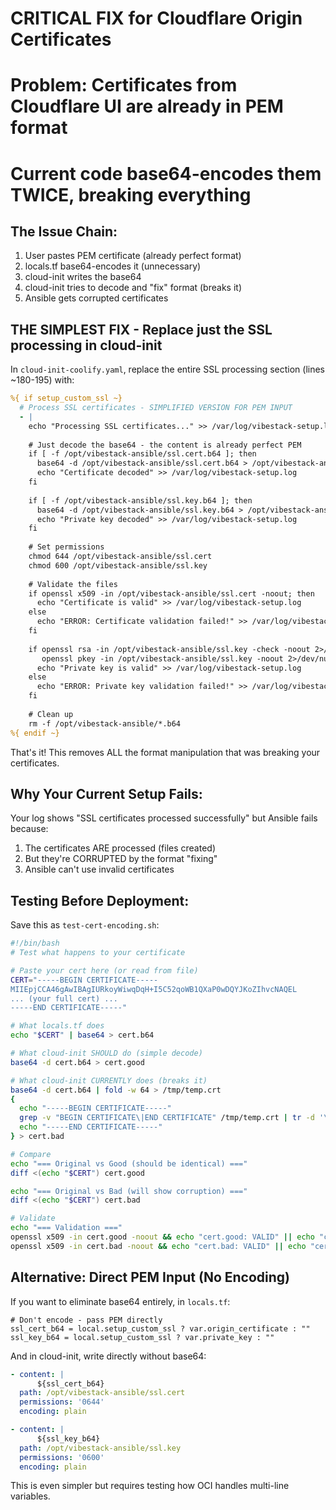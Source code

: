 # CRITICAL FIX for Cloudflare Origin Certificates
# Problem: Certificates from Cloudflare UI are already in PEM format
# Current code base64-encodes them TWICE, breaking everything

## The Issue Chain:
1. User pastes PEM certificate (already perfect format)
2. locals.tf base64-encodes it (unnecessary)
3. cloud-init writes the base64 
4. cloud-init tries to decode and "fix" format (breaks it)
5. Ansible gets corrupted certificates

## THE SIMPLEST FIX - Replace just the SSL processing in cloud-init

In `cloud-init-coolify.yaml`, replace the entire SSL processing section (lines ~180-195) with:

```yaml
%{ if setup_custom_ssl ~}
  # Process SSL certificates - SIMPLIFIED VERSION FOR PEM INPUT
  - |
    echo "Processing SSL certificates..." >> /var/log/vibestack-setup.log
    
    # Just decode the base64 - the content is already perfect PEM
    if [ -f /opt/vibestack-ansible/ssl.cert.b64 ]; then
      base64 -d /opt/vibestack-ansible/ssl.cert.b64 > /opt/vibestack-ansible/ssl.cert
      echo "Certificate decoded" >> /var/log/vibestack-setup.log
    fi
    
    if [ -f /opt/vibestack-ansible/ssl.key.b64 ]; then
      base64 -d /opt/vibestack-ansible/ssl.key.b64 > /opt/vibestack-ansible/ssl.key
      echo "Private key decoded" >> /var/log/vibestack-setup.log
    fi
    
    # Set permissions
    chmod 644 /opt/vibestack-ansible/ssl.cert
    chmod 600 /opt/vibestack-ansible/ssl.key
    
    # Validate the files
    if openssl x509 -in /opt/vibestack-ansible/ssl.cert -noout; then
      echo "Certificate is valid" >> /var/log/vibestack-setup.log
    else
      echo "ERROR: Certificate validation failed!" >> /var/log/vibestack-setup.log
    fi
    
    if openssl rsa -in /opt/vibestack-ansible/ssl.key -check -noout 2>/dev/null || \
       openssl pkey -in /opt/vibestack-ansible/ssl.key -noout 2>/dev/null; then
      echo "Private key is valid" >> /var/log/vibestack-setup.log
    else
      echo "ERROR: Private key validation failed!" >> /var/log/vibestack-setup.log
    fi
    
    # Clean up
    rm -f /opt/vibestack-ansible/*.b64
%{ endif ~}
```

That's it! This removes ALL the format manipulation that was breaking your certificates.

## Why Your Current Setup Fails:

Your log shows "SSL certificates processed successfully" but Ansible fails because:
1. The certificates ARE processed (files created)
2. But they're CORRUPTED by the format "fixing"
3. Ansible can't use invalid certificates

## Testing Before Deployment:

Save this as `test-cert-encoding.sh`:

```bash
#!/bin/bash
# Test what happens to your certificate

# Paste your cert here (or read from file)
CERT="-----BEGIN CERTIFICATE-----
MIIEpjCCA46gAwIBAgIURkoyWiwqDqH+I5C52qoWB1QXaP0wDQYJKoZIhvcNAQEL
... (your full cert) ...
-----END CERTIFICATE-----"

# What locals.tf does
echo "$CERT" | base64 > cert.b64

# What cloud-init SHOULD do (simple decode)
base64 -d cert.b64 > cert.good

# What cloud-init CURRENTLY does (breaks it)
base64 -d cert.b64 | fold -w 64 > /tmp/temp.crt
{
  echo "-----BEGIN CERTIFICATE-----"
  grep -v "BEGIN CERTIFICATE\|END CERTIFICATE" /tmp/temp.crt | tr -d '\n' | fold -w 64
  echo "-----END CERTIFICATE-----"
} > cert.bad

# Compare
echo "=== Original vs Good (should be identical) ==="
diff <(echo "$CERT") cert.good

echo "=== Original vs Bad (will show corruption) ==="
diff <(echo "$CERT") cert.bad

# Validate
echo "=== Validation ==="
openssl x509 -in cert.good -noout && echo "cert.good: VALID" || echo "cert.good: INVALID"
openssl x509 -in cert.bad -noout && echo "cert.bad: VALID" || echo "cert.bad: INVALID"
```

## Alternative: Direct PEM Input (No Encoding)

If you want to eliminate base64 entirely, in `locals.tf`:

```hcl
# Don't encode - pass PEM directly
ssl_cert_b64 = local.setup_custom_ssl ? var.origin_certificate : ""
ssl_key_b64 = local.setup_custom_ssl ? var.private_key : ""
```

And in cloud-init, write directly without base64:

```yaml
- content: |
      ${ssl_cert_b64}
  path: /opt/vibestack-ansible/ssl.cert
  permissions: '0644'
  encoding: plain

- content: |
      ${ssl_key_b64}
  path: /opt/vibestack-ansible/ssl.key
  permissions: '0600'
  encoding: plain
```

This is even simpler but requires testing how OCI handles multi-line variables.
